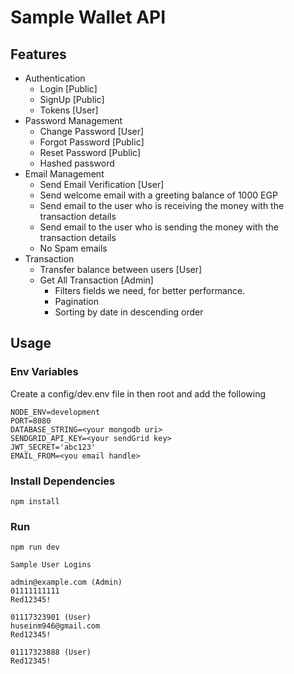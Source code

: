 # Sample Wallet API

## Features

* Authentication
  * Login [Public]
  * SignUp [Public]
  * Tokens [User]
* Password Management
  * Change Password [User]
  * Forgot Password [Public]
  * Reset Password  [Public]
  * Hashed password
* Email Management
  * Send Email Verification [User]
  * Send welcome email with a greeting balance of 1000 EGP
  * Send email to the user who is receiving the money with the transaction details
  * Send email to the user who is sending the money with the transaction details
  * No Spam emails
* Transaction
  * Transfer balance between users [User]
  * Get All Transaction [Admin]
    * Filters fields we need, for better performance.
    * Pagination
    * Sorting by date in descending order

## Usage

### Env Variables

Create a config/dev.env file in then root and add the following

```
NODE_ENV=development
PORT=8080
DATABASE_STRING=<your mongodb uri> 
SENDGRID_API_KEY=<your sendGrid key>
JWT_SECRET='abc123'
EMAIL_FROM=<you email handle>
```

### Install Dependencies

```
npm install
```

### Run

```
npm run dev
```

```
Sample User Logins

admin@example.com (Admin)
01111111111
Red12345!

01117323901 (User)
huseinm946@gmail.com
Red12345!

01117323888 (User)
Red12345!
```
